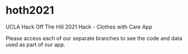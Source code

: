 # hoth2021
UCLA Hack Off The Hill 2021 Hack - Clothes with Care App

 Please access each of our separate branches to see the code and data used as part of our app.
